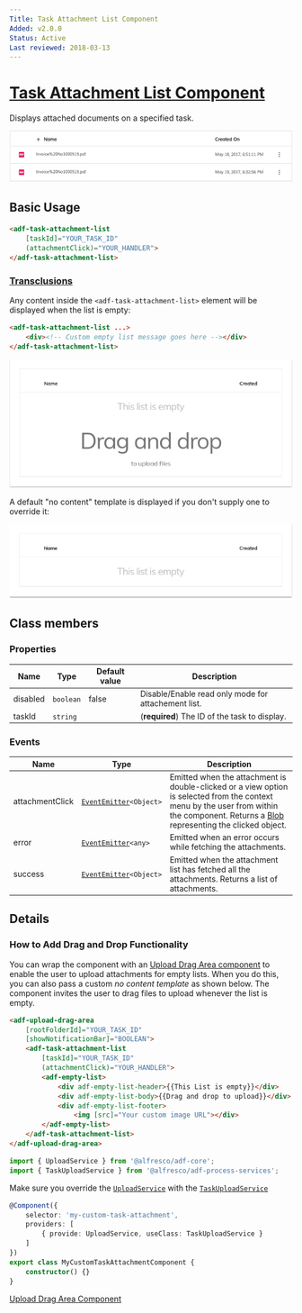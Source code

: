 ```yaml
---
Title: Task Attachment List Component
Added: v2.0.0
Status: Active
Last reviewed: 2018-03-13
---
```


# [Task Attachment List Component](../../lib/process-services/attachment/task-attachment-list.component.ts "Defined in task-attachment-list.component.ts")

Displays attached documents on a specified task.

![task-attachment-list-sample](../docassets/images/task-attachment-list.png)

## Basic Usage

```html
<adf-task-attachment-list 
    [taskId]="YOUR_TASK_ID" 
    (attachmentClick)="YOUR_HANDLER">
</adf-task-attachment-list>
```

### [Transclusions](../user-guide/transclusion.md)

Any content inside the `<adf-task-attachment-list>` element will be displayed
when the list is empty:

```html
<adf-task-attachment-list ...>
    <div><!-- Custom empty list message goes here --></div>
</adf-task-attachment-list>
```

![custom-no-content-drag-drop-template-sample](../docassets/images/custom-no-content-drag-drop-template.png)

A default "no content" template is displayed if you don't supply one to override it:

![default-no-content-template-sample](../docassets/images/default-no-content-template.png)

## Class members

### Properties

| Name | Type | Default value | Description |
| ---- | ---- | ------------- | ----------- |
| disabled | `boolean` | false | Disable/Enable read only mode for attachement list. |
| taskId | `string` |  | (**required**) The ID of the task to display. |

### Events

| Name | Type | Description |
| ---- | ---- | ----------- |
| attachmentClick | [`EventEmitter`](https://angular.io/api/core/EventEmitter)`<Object>` | Emitted when the attachment is double-clicked or a view option is selected from the context menu by the user from within the component. Returns a [Blob](https://developer.mozilla.org/en-US/docs/Web/API/Blob) representing the clicked object. |
| error | [`EventEmitter`](https://angular.io/api/core/EventEmitter)`<any>` | Emitted when an error occurs while fetching the attachments. |
| success | [`EventEmitter`](https://angular.io/api/core/EventEmitter)`<Object>` | Emitted when the attachment list has fetched all the attachments. Returns a list of attachments. |

## Details

### How to Add Drag and Drop Functionality

You can wrap the component with an [Upload Drag Area component](../content-services/upload-drag-area.component.md)
to enable the user to upload attachments for empty lists. When you do this, you can also pass
a custom _no content template_ as shown below. The component invites the user to drag files to
upload whenever the list is empty.

<!-- {% raw %} -->

```html
<adf-upload-drag-area
    [rootFolderId]="YOUR_TASK_ID"
    [showNotificationBar]="BOOLEAN">
    <adf-task-attachment-list  
        [taskId]="YOUR_TASK_ID"
        (attachmentClick)="YOUR_HANDLER">
        <adf-empty-list>
            <div adf-empty-list-header>{{This List is empty}}</div>
            <div adf-empty-list-body>{{Drag and drop to upload}}</div>
            <div adf-empty-list-footer>
                <img [src]="Your custom image URL"></div> 
        </adf-empty-list>
    </adf-task-attachment-list>
</adf-upload-drag-area>
```

<!-- {% endraw %} -->

```ts
import { UploadService } from '@alfresco/adf-core';
import { TaskUploadService } from '@alfresco/adf-process-services';
```

Make sure you override the [`UploadService`](../core/upload.service.md) with the [`TaskUploadService`](../../lib/process-services/task-list/services/task-upload.service.ts)

```ts
@Component({
    selector: 'my-custom-task-attachment',
    providers: [
        { provide: UploadService, useClass: TaskUploadService }
    ]
})
export class MyCustomTaskAttachmentComponent {
    constructor() {}
}
```

[Upload Drag Area Component](../content-services/upload-drag-area.component.md)
